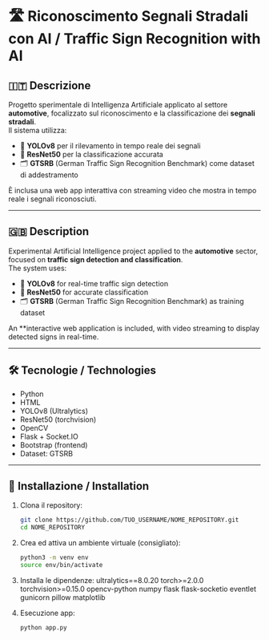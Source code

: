 # 🛣️ Riconoscimento Segnali Stradali con AI / Traffic Sign Recognition with AI

## 🇮🇹 Descrizione

Progetto sperimentale di Intelligenza Artificiale applicato al settore **automotive**, focalizzato sul riconoscimento e la classificazione dei **segnali stradali**.  
Il sistema utilizza:

- 🧠 **YOLOv8** per il rilevamento in tempo reale dei segnali
- 🧠 **ResNet50** per la classificazione accurata
- 🗂️ **GTSRB** (German Traffic Sign Recognition Benchmark) come dataset di addestramento

È inclusa una web app interattiva con streaming video che mostra in tempo reale i segnali riconosciuti.

---

## 🇬🇧 Description

Experimental Artificial Intelligence project applied to the **automotive** sector, focused on **traffic sign detection and classification**.  
The system uses:

- 🧠 **YOLOv8** for real-time traffic sign detection  
- 🧠 **ResNet50** for accurate classification  
- 🗂️ **GTSRB** (German Traffic Sign Recognition Benchmark) as training dataset

An **interactive web application is included, with video streaming to display detected signs in real-time.

---

## 🛠️ Tecnologie / Technologies

- Python
- HTML
- YOLOv8 (Ultralytics)  
- ResNet50 (torchvision)  
- OpenCV  
- Flask + Socket.IO  
- Bootstrap (frontend)  
- Dataset: GTSRB  

---

## 🚀 Installazione / Installation

1. Clona il repository:

   ```bash
   git clone https://github.com/TUO_USERNAME/NOME_REPOSITORY.git
   cd NOME_REPOSITORY

2. Crea ed attiva un ambiente virtuale (consigliato):
   ```bash
   python3 -m venv env
   source env/bin/activate

4. Installa le dipendenze:
   ultralytics==8.0.20
   torch>=2.0.0
   torchvision>=0.15.0
   opencv-python
   numpy
   flask
   flask-socketio
   eventlet
   gunicorn
   pillow
   matplotlib

5. Esecuzione app:
   ```bash
   python app.py


